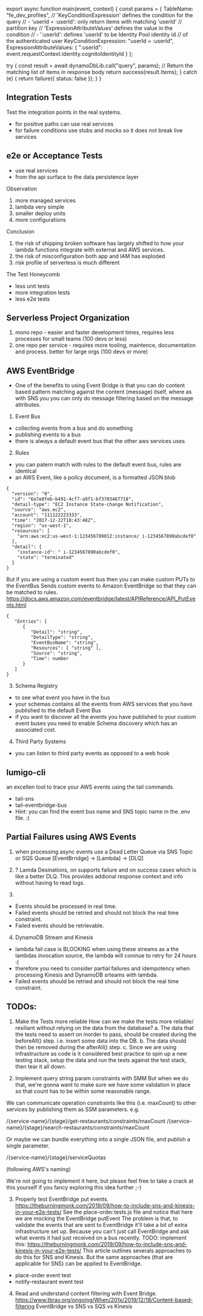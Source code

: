 export async function main(event, context) {
  const params = {
    TableName: "fe_dev_profiles",
    // 'KeyConditionExpression' defines the condition for the query
    // - 'userId = :userId': only return items with matching 'userId'
    //   partition key
    // 'ExpressionAttributeValues' defines the value in the condition
    // - ':userId': defines 'userId' to be Identity Pool identity id
    //   of the authenticated user
    KeyConditionExpression: "userId = :userId",
    ExpressionAttributeValues: {
      ":userId": event.requestContext.identity.cognitoIdentityId
    }
  };

  try {
    const result = await dynamoDbLib.call("query", params);
    // Return the matching list of items in response body
    return success(result.Items);
  } catch (e) {
    return failure({ status: false });
  }
}

## Integration Tests
Test the integration points in the real systems.
- for positive paths can use real services
- for failure conditions use stubs and mocks so it does not break live services

## e2e or Acceptance Tests
- use real services
- from the api surface to the data persistence layer


Observation
1. more managed services
2. lambda very simple
3. smaller deploy units
4. more configurations

Conclusion
1. the risk of shipping broken software has largely shifted to how your lambda functions integrate with external and AWS services.
2. the risk of misconfiguration both app and IAM has exploded
3. risk profile of serverless is much different

The Test Honeycomb
- less unit tests
- more integration tests
- less e2e tests

## Serverless Project Organization
1. mono repo - easier and faster development times, requires less processes for small teams (100 devs or less)
2. one repo per service - requires more tooling, maintence, documentation and process. better for large orgs (100 devs or more)

## AWS EventBridge
- One of the benefits to using Event Bridge is that you can do content based pattern matching against the content (message) itself, where as 
with SNS you you can only do message filtering based on the message attributes. 

1. Event Bus
- collecting events from a bus and do something
- publishing events to a bus
- there is always a default event bus that the other aws services uses

2. Rules
- you can patern match with rules to the default event bus, rules are identical
- an AWS Event, like a poilcy document, is a formatted JSON blob
```
{
  "version": "0",
  "id": "6a7e8feb-b491-4cf7-a9f1-bf3703467718",
  "detail-type": "EC2 Instance State-change Notification",
  "source": "aws.ec2",
  "account": "111122223333",
  "time": "2017-12-22T18:43:48Z",
  "region": "us-west-1",
  "resources": [
    "arn:aws:ec2:us-west-1:123456789012:instance/ i-1234567890abcdef0"
  ],
  "detail": {
    "instance-id": " i-1234567890abcdef0",
    "state": "terminated"
  }
}
```
But if you are using a custom event bus then you can make custom PUTs to the EventBus
Sends custom events to Amazon EventBridge so that they can be matched to rules.
https://docs.aws.amazon.com/eventbridge/latest/APIReference/API_PutEvents.html
```
{
   "Entries": [ 
      { 
         "Detail": "string",
         "DetailType": "string",
         "EventBusName": "string",
         "Resources": [ "string" ],
         "Source": "string",
         "Time": number
      }
   ]
}
```

3. Schema Registry 
- to see what event you have in the bus
- your schemas contains all the events from AWS services that you have published to the default Event Bus
- if you want to discover all the events you have published to your custom event buses you need to enable Schema discovery which has an associated cost.

4. Third Party Systems
- you can listen to third party events as opposed to a web hook

## lumigo-cli
an excellen tool to trace your AWS events using the tail commands.
- tail-sns
- tail-eventbridge-bus
- Hint: you can find the event bus name and SNS topic name in the .env file. :)

## Partial Failures using AWS Events
1. when processing async events use a Dead Letter Queue via SNS Topic or SQS Queue 
[EventBrridge] -> [Lambda] -> [DLQ]

2. ? Lamda Desinations, on supports failure and on success cases which is like a better DLQ. This provides addional response context and info without having to read logs.

3. 
- Events should be processed in real time.
- Failed events should be retried and should not block the real time constraint.
- Failed events should be retrievable.

4. DynamoDB Stream and Kinesis
- lambda fail case is BLOCKING when using these streams as a the lambdas invocation source, the lambda will coninue to retry for 24 hours :(
- therefore you need to consider partial failures and idempotency when processing Kinesis and DynamoDB srteams with lambda.
- Failed events should be retried and should not block the real time constraint.

## TODOs:
1. Make the Tests more reliable
How can we make the tests more reliable/ resiliant without relying on the data from the database?
a. The data that the tests need to assert on inorder to pass, should be created during the beforeAll() step. i.e. insert some data into the DB.
b. The data should then be removed during the afterAll() step.
c. Since we are using infrastructure as code is it considered best practice to spin up a new testing stack, setup the data and run the tests against the test stack, then tear it all down.

2. Implement query string param constraints with SMM
But when we do that, we're gonna want to make sure we have some validation in place so that count has to be within some reasonable range.

We can communicate operation constraints like this (i.e. maxCount) to other services by publishing them as SSM parameters. e.g.

/{service-name}/{stage}/get-restaurants/constraints/maxCount /{service-name}/{stage}/search-restaurants/constraints/maxCount

Or maybe we can bundle everything into a single JSON file, and publish a single parameter.

/{service-name}/{stage}/serviceQuotas

(following AWS's naming)

We're not going to implement it here, but please feel free to take a crack at this yourself if you fancy exploring this idea further ;-)

3. Properly test EventBridge put events. https://theburningmonk.com/2019/09/how-to-include-sns-and-kinesis-in-your-e2e-tests/
See the place-order.tests.js file and  notice that here we are mocking the EventBridge putEvent
The problem is that, to validate the events that are sent to EventBridge it'll
take a bit of extra infrastructure set up. Because you can't just call EventBridge
and ask what events it had just received on a bus recently.
TODO: implement this: https://theburningmonk.com/2019/09/how-to-include-sns-and-kinesis-in-your-e2e-tests/
This article outlines severals approaches to do this for SNS and Kinesis. But the same approaches (that are applicable for SNS) can be applied to EventBridge.
- place-order event test
- notify-restaurant event test

4. Read and understand content filtering with Event Bridge. https://www.tbray.org/ongoing/When/201x/2019/12/18/Content-based-filtering
EventBridge vs SNS vs SQS vs Kinesis 
